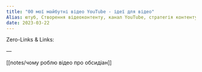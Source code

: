```yaml
---
title: "00 мої майбутні відео YouTube - ідеї для відео"
Alias: ютуб, Створення відеоконтенту, канал YouTube, стратегія контенту
date: 2023-03-22  
---
```

Zero-Links & Links:  


—  

[[notes/чому роблю відео про обсидіан]]
